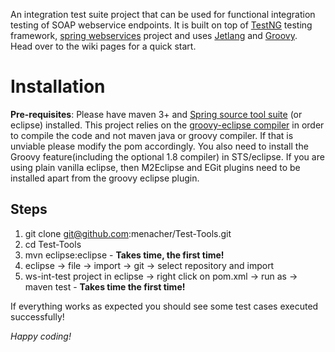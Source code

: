 An integration test suite project that can be used for functional integration testing of SOAP webservice endpoints. It is built on top of  [TestNG](http://testng.org/) testing framework, [spring webservices](http://static.springsource.org/spring-ws/site/ "spring-ws") project and uses [Jetlang](http://code.google.com/p/jetlang/ "jetlang") and [Groovy](http://groovy.codehaus.org/ "language").    
Head over to the wiki pages for a quick start.

Installation
============
**Pre-requisites**: Please have maven 3+ and [Spring source tool suite](http://www.springsource.com/developer/sts "STS") (or eclipse) installed. This project relies on the [groovy-eclipse compiler](http://groovy.codehaus.org/Groovy-Eclipse+compiler+plugin+for+Maven "groovy-eclipse") in order to compile the code and not maven java or groovy compiler. If that is unviable please modify the pom accordingly. You also need to install the Groovy feature(including the optional 1.8 compiler) in STS/eclipse. If you are using plain vanilla eclipse, then M2Eclipse and EGit plugins need to be installed
apart from the groovy eclipse plugin.

Steps
-----
1.  git clone git@github.com:menacher/Test-Tools.git
2.  cd Test-Tools
3.  mvn eclipse:eclipse - **Takes time, the first time!**
4.  eclipse -> file -> import -> git -> select repository and import
5.  ws-int-test project in eclipse -> right click on pom.xml -> run as -> maven test - **Takes time the first time!**

If everything works as expected you should see some test cases executed successfully!

*Happy coding!*
